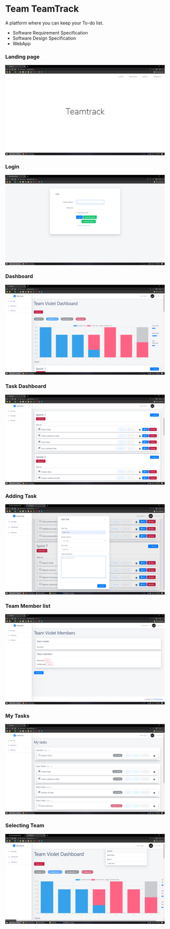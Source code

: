 # Team TeamTrack

A platform where you can keep your To-do list.

-   Software Requirement Specification
-   Software Design Specification
-   WebApp

### Landing page

![](TeamTrack/images/1.png)

### Login

![](TeamTrack/images/2.png)

### Dashboard

![](TeamTrack/images/3.png)

### Task Dashboard

![](TeamTrack/images/4.png)

### Adding Task

![](TeamTrack/images/8.png)

### Team Member list

![](TeamTrack/images/5.png)

### My Tasks

![](TeamTrack/images/6.png)

### Selecting Team

![](TeamTrack/images/7.png)
